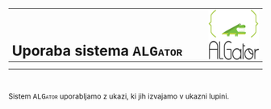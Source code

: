   <style>
    .code {
      font-family: 'Courier New', monospace;
      font-size: smaller;
    }
    
    body {
      margin:30px;
      padding:30px;
    }
    
    p {
      text-align: justify;
    }
    
    .primer {
      margin: 15px;
      border: 1px;
      padding: 5px;
      width: 90%;
      border-style:solid;
      background-color:lightgreen;
    }
    
    .algator {
      font-family: 'Courier New', monospace;
      font-variant: small-caps;
    }
    </style>


<table width=100% style="  border: 0px solid white;">
  <tr>
  <td valign=bottom><h1 style="margin: 0px;">Uporaba&nbsp;sistema&nbsp;<span class=algator>ALGator</span></h1></td>
  <td width=100%><img src="images/algator.png"  width=100 height=100 style="float:right">
  </td>
  </tr>
  </table>
  <hr>
  <br>
  
Sistem  <span class=algator>ALGator</span> uporabljamo z ukazi, ki jih izvajamo v ukazni lupini. 

</body>
</html>

  